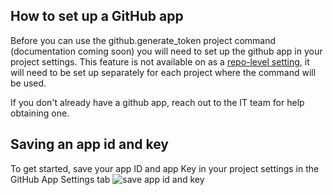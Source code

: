 ## How to set up a GitHub app

Before you can use the github.generate_token project command (documentation coming soon) you will need to set up the github app in your project settings. This feature is not available on as a [repo-level setting](/Project-Configuration/Repo-Level-Settings), it will need to be set up separately for each project where the command will be used.

If you don't already have a github app, reach out to the IT team for help obtaining one.

## Saving an app id and key

To get started, save your app ID and app Key in your project settings in the GitHub App Settings tab
![save app id and key](docs/UI/github-app-id-and-key.png.png)
